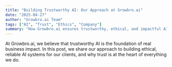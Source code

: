 ```yaml
---
title: "Building Trustworthy AI: Our Approach at Growbro.ai"
date: "2025-04-27"
author: "Growbro.ai Team"
tags: ["AI", "Trust", "Ethics", "Company"]
summary: "How Growbro.ai ensures trustworthy, ethical, and impactful AI for businesses."
---
```


At Growbro.ai, we believe that trustworthy AI is the foundation of real business impact. In this post, we share our approach to building ethical, reliable AI systems for our clients, and why trust is at the heart of everything we do.

<!-- More content here for demo -->
